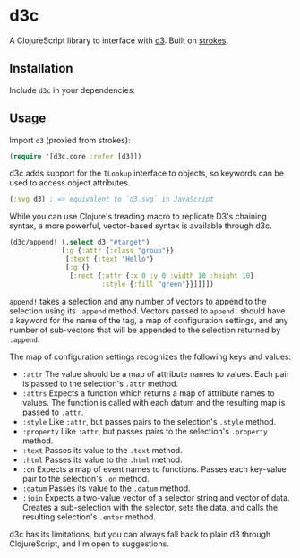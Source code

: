 # d3c

A ClojureScript library to interface with [d3](http://d3js.org/). Built on [strokes](https://github.com/dribnet/strokes).

## Installation

Include `d3c` in your dependencies:

## Usage

Import `d3` (proxied from strokes):

```clojure
(require '[d3c.core :refer [d3]])
```

d3c adds support for the `ILookup` interface to objects, so keywords can be used to access object attributes.

```clojure
(:svg d3) ; => equivalent to `d3.svg` in JavaScript
```

While you can use Clojure's treading macro to replicate D3's chaining syntax, a more powerful, vector-based syntax is available through d3c.

```clojure
(d3c/append! (.select d3 "#target")
             [:g {:attr {:class "group"}}
              [:text {:text "Hello"}
              [:g {}
               [:rect {:attr {:x 0 :y 0 :width 10 :height 10}
                       :style {:fill "green"}}]]]])
```

`append!` takes a selection and any number of vectors to append to the selection using its `.append` method. Vectors passed to `append!` should have a keyword for the name of the tag, a map of configuration settings, and any number of sub-vectors that will be appended to the selection returned by `.append`.

The map of configuration settings recognizes the following keys and values:

- `:attr` The value should be a map of attribute names to values. Each pair is passed to the selection's `.attr` method.
- `:attrs` Expects a function which returns a map of attribute names to values. The function is called with each datum and the resulting map is passed to `.attr`.
- `:style` Like `:attr`, but passes pairs to the selection's `.style` method.
- `:property` Like `:attr`, but passes pairs to the selection's `.property` method.
- `:text` Passes its value to the `.text` method.
- `:html` Passes its value to the `.html` method.
- `:on` Expects a map of event names to functions. Passes each key-value pair to the selection's `.on` method.
- `:datum` Passes its value to the `.datum` method.
- `:join` Expects a two-value vector of a selector string and vector of data. Creates a sub-selection with the selector, sets the data, and calls the resulting selection's `.enter` method.

d3c has its limitations, but you can always fall back to plain d3 through ClojureScript, and I'm open to suggestions.
